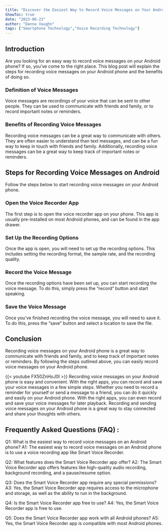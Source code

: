 ```yaml
---
title: "Discover the Easiest Way to Record Voice Messages on Your Android Phone!"
ShowToc: true 
date: "2023-06-23"
author: "Danna Vaughn" 
tags: ["Smartphone Technology","Voice Recording Technology"]
---
```

## Introduction 
Are you looking for an easy way to record voice messages on your Android phone? If so, you’ve come to the right place. This blog post will explain the steps for recording voice messages on your Android phone and the benefits of doing so. 

### Definition of Voice Messages 
Voice messages are recordings of your voice that can be sent to other people. They can be used to communicate with friends and family, or to record important notes or reminders. 

### Benefits of Recording Voice Messages 
Recording voice messages can be a great way to communicate with others. They are often easier to understand than text messages, and can be a fun way to keep in touch with friends and family. Additionally, recording voice messages can be a great way to keep track of important notes or reminders. 

## Steps for Recording Voice Messages on Android 
Follow the steps below to start recording voice messages on your Android phone. 

### Open the Voice Recorder App 
The first step is to open the voice recorder app on your phone. This app is usually pre-installed on most Android phones, and can be found in the app drawer. 

### Set Up the Recording Options 
Once the app is open, you will need to set up the recording options. This includes setting the recording format, the sample rate, and the recording quality. 

### Record the Voice Message 
Once the recording options have been set up, you can start recording the voice message. To do this, simply press the “record” button and start speaking. 

### Save the Voice Message 
Once you’ve finished recording the voice message, you will need to save it. To do this, press the “save” button and select a location to save the file. 

## Conclusion 
Recording voice messages on your Android phone is a great way to communicate with friends and family, and to keep track of important notes or reminders. By following the steps outlined above, you can easily record voice messages on your Android phone.

{{< youtube FX50ZnHoJ0I >}} 
Recording voice messages on your Android phone is easy and convenient. With the right apps, you can record and save your voice messages in a few simple steps. Whether you need to record a reminder for yourself or send a message to a friend, you can do it quickly and easily on your Android phone. With the right apps, you can even record and save your voice messages for later playback. Recording and sending voice messages on your Android phone is a great way to stay connected and share your thoughts with others.

## Frequently Asked Questions (FAQ) :
Q1: What is the easiest way to record voice messages on an Android phone? 
A1: The easiest way to record voice messages on an Android phone is to use a voice recording app like Smart Voice Recorder.

Q2: What features does the Smart Voice Recorder app offer? 
A2: The Smart Voice Recorder app offers features like high-quality audio recording, background recording, and a pause/resume option.

Q3: Does the Smart Voice Recorder app require any special permissions? 
A3: Yes, the Smart Voice Recorder app requires access to the microphone and storage, as well as the ability to run in the background.

Q4: Is the Smart Voice Recorder app free to use? 
A4: Yes, the Smart Voice Recorder app is free to use.

Q5: Does the Smart Voice Recorder app work with all Android phones? 
A5: Yes, the Smart Voice Recorder app is compatible with most Android phones.


